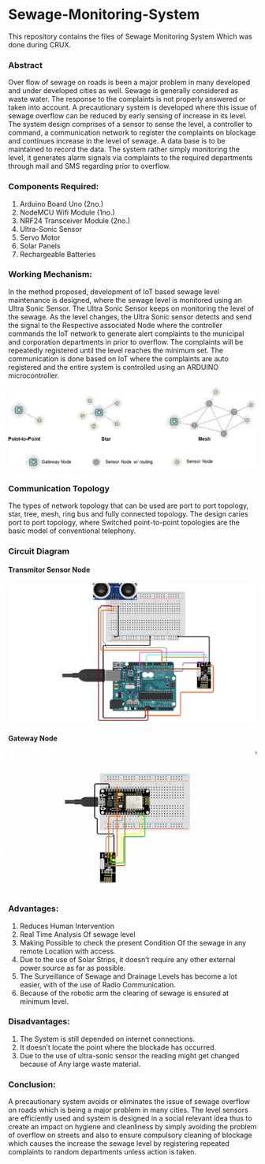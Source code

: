 # Sewage-Monitoring-System
This repository contains the files of Sewage Monitoring System Which was done during CRUX.

### Abstract
Over flow of sewage on roads is been a major problem in many developed and under developed cities as well. Sewage is generally considered as waste water. The response to the complaints is not properly answered or taken into account. A precautionary system is developed where this issue of sewage overflow can be reduced by early sensing of increase in its level. The system design comprises of a sensor to sense the level, a controller to command, a communication network to register the complaints on blockage and continues increase in the level of sewage. A data base is to be maintained to record the data. The system rather simply monitoring the level, it generates alarm signals via complaints to the required departments through mail and SMS regarding prior to overflow.

### Components Required:
1.	Arduino Board Uno (2no.)
2.	NodeMCU Wifi Module (1no.)
3.	NRF24 Transceiver Module (2no.)
4.	Ultra-Sonic Sensor
5.	Servo Motor
6.	Solar Panels
7.	Rechargeable Batteries

### Working Mechanism:
In the method proposed, development of IoT based sewage level maintenance is designed, where the sewage level is monitored using an Ultra Sonic Sensor. The Ultra Sonic Sensor keeps on monitoring the level of the sewage. As the level changes, the Ultra Sonic sensor detects and send the signal to the Respective associated Node where the controller commands the IoT network to generate alert complaints to the municipal and corporation departments in prior to overflow. The complaints will be repeatedly registered until the level reaches the minimum set. The communication is done based on IoT where the complaints are auto registered and the entire system is controlled using an ARDUINO microcontroller.


![Communication Topology](https://raw.githubusercontent.com/UdayKiranPadhy/Sewage-Monitoring-System/master/CommunicationTopology.jpg)

### Communication Topology
The types of network topology that can be used are port to port topology, star, tree, mesh, ring bus and fully connected topology. The design caries port to port topology, where Switched point-to-point topologies are the basic model of conventional telephony.

### Circuit Diagram

#### Transmitor Sensor Node

![Transmitor Sensor Node](https://raw.githubusercontent.com/UdayKiranPadhy/Sewage-Monitoring-System/master/ModelOutline.png)

#### Gateway Node

![Transmitor Sensor Node](https://raw.githubusercontent.com/UdayKiranPadhy/Sewage-Monitoring-System/master/ModelOutline2.png)


### Advantages:
1.	Reduces Human Intervention
2.	Real Time Analysis Of sewage level
3.	Making Possible to check the present Condition Of the sewage in any remote Location with access.
4.	Due to the use of Solar Strips, it doesn’t require any other external power source as far as possible.
5.	The Surveillance of Sewage and Drainage Levels has become a lot easier, with of the use of Radio Communication. 
6.	Because of the robotic arm the clearing of sewage is ensured at minimum level.

### Disadvantages:
1.	The System is still depended on internet connections.
2.	It doesn’t locate the point where the blockade has occurred.
3.	Due to the use of ultra-sonic sensor the reading might get changed because of Any large waste material.


### Conclusion:
A precautionary system avoids or eliminates the issue of sewage overflow on roads which is being a major problem in many cities. The level sensors are efficiently used and system is designed in a social relevant idea thus to create an impact on hygiene and cleanliness by simply avoiding the problem of overflow on streets and also to ensure compulsory cleaning of blockage which causes the increase the sewage level by registering repeated complaints to random departments unless action is taken.
